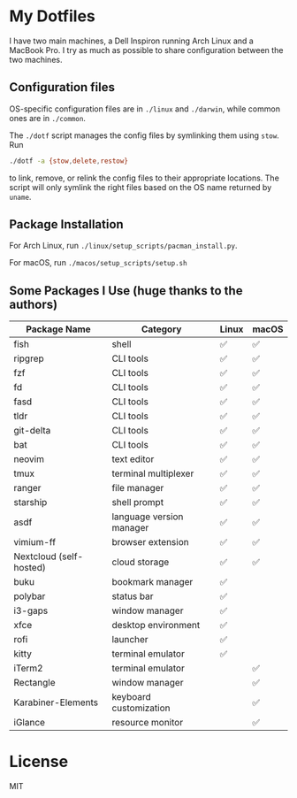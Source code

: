 # My Dotfiles

I have two main machines, a Dell Inspiron running Arch Linux and a MacBook Pro.
I try as much as possible to share configuration between the two machines.

## Configuration files
OS-specific configuration files are in `./linux` and `./darwin`, while common ones are in `./common`.

The `./dotf` script manages the config files by symlinking them using `stow`.
Run
```bash
./dotf -a {stow,delete,restow}
```
to link, remove, or relink the config files to their appropriate locations.
The script will only symlink the right files based on the OS name returned by `uname`.

## Package Installation
For Arch Linux, run `./linux/setup_scripts/pacman_install.py`.

For macOS, run `./macos/setup_scripts/setup.sh`

## Some Packages I Use (huge thanks to the authors)

| Package Name            | Category                 | Linux | macOS |
| ----------------------- | ------------------------ | ----- | ----- |
| fish                    | shell                    | ✅    | ✅    |
| ripgrep                 | CLI tools                | ✅    | ✅    |
| fzf                     | CLI tools                | ✅    | ✅    |
| fd                      | CLI tools                | ✅    | ✅    |
| fasd                    | CLI tools                | ✅    | ✅    |
| tldr                    | CLI tools                | ✅    | ✅    |
| git-delta               | CLI tools                | ✅    | ✅    |
| bat                     | CLI tools                | ✅    | ✅    |
| neovim                  | text editor              | ✅    | ✅    |
| tmux                    | terminal multiplexer     | ✅    | ✅    |
| ranger                  | file manager             | ✅    | ✅    |
| starship                | shell prompt             | ✅    | ✅    |
| asdf                    | language version manager | ✅    | ✅    |
| vimium-ff               | browser extension        | ✅    | ✅    |
| Nextcloud (self-hosted) | cloud storage            | ✅    | ✅    |
| buku                    | bookmark manager         | ✅    |       |
| polybar                 | status bar               | ✅    |       |
| i3-gaps                 | window manager           | ✅    |       |
| xfce                    | desktop environment      | ✅    |       |
| rofi                    | launcher                 | ✅    |       |
| kitty                   | terminal emulator        | ✅    |       |
| iTerm2                  | terminal emulator        |       | ✅    |
| Rectangle               | window manager           |       | ✅    |
| Karabiner-Elements      | keyboard customization   |       | ✅    |
| iGlance                 | resource monitor         |       | ✅    |

# License
MIT
